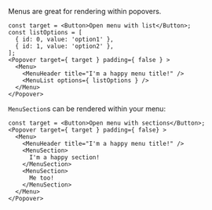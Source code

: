 Menus are great for rendering within popovers.
```
const target = <Button>Open menu with list</Button>;
const listOptions = [
  { id: 0, value: 'option1' },
  { id: 1, value: 'option2' },
];
<Popover target={ target } padding={ false } >
  <Menu>
    <MenuHeader title="I'm a happy menu title!" />
    <MenuList options={ listOptions } />
  </Menu>
</Popover>
```

`MenuSection`s can be rendered within your menu:
```
const target = <Button>Open menu with sections</Button>;
<Popover target={ target } padding={ false} >
  <Menu>
    <MenuHeader title="I'm a happy menu title!" />
    <MenuSection>
      I'm a happy section!
    </MenuSection>
    <MenuSection>
      Me too!
    </MenuSection>
  </Menu>
</Popover>
```
